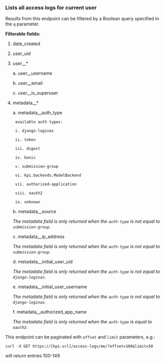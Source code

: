 ### Lists all access logs for current user

Results from this endpoint can be filtered by a Boolean query
specified in the `q` parameter.

**Filterable fields:**

1. date_created

2. user_uid

3. user__*

    a. user__username

    b. user__email

    c. user__is_superuser

4. metadata__*

    a. metadata__auth_type

        available auth types:

        i. django-loginas

        ii. token

        iii. digest

        iv. basic

        v. submission-group

        vi. kpi.backends.ModelBackend

        vii. authorized-application

        viii. oauth2

        ix. unknown

    b. metadata__source

      _The metadata field is only returned when the `auth-type` is not equal to `submission-group`._

    c. metadata__ip_address

      _The metadata field is only returned when the `auth-type` is not equal to `submission-group`._

    d. metadata__initial_user_uid

     _The metadata field is only returned when the `auth-type` is not equal to `django-loginas`._

    e. metadata__initial_user_username

     _The metadata field is only returned when the `auth-type` is not equal to `django-loginas`._

    f. metadata__authorized_app_name

    _The metadata field is only returned when the `auth-type` is equal to `oauth2`._

This endpoint can be paginated with `offset` and `limit` parameters, e.g.:

```shell
curl -X GET https://[kpi-url]/access-logs/me/?offset=100&limit=50
```

will return entries 100-149
